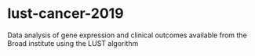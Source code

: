 # lust-cancer-2019
Data analysis of gene expression and clinical outcomes available from the Broad institute using the LUST algorithm
